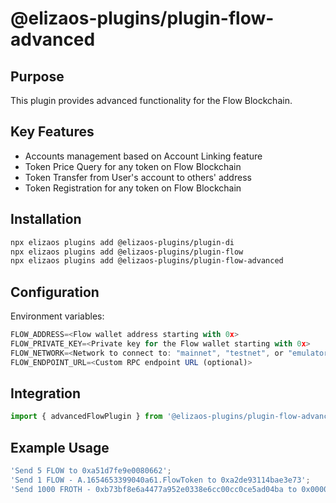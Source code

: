 # @elizaos-plugins/plugin-flow-advanced

## Purpose

This plugin provides advanced functionality for the Flow Blockchain.

## Key Features

- Accounts management based on Account Linking feature
- Token Price Query for any token on Flow Blockchain
- Token Transfer from User's account to others' address
- Token Registration for any token on Flow Blockchain

## Installation

```bash
npx elizaos plugins add @elizaos-plugins/plugin-di
npx elizaos plugins add @elizaos-plugins/plugin-flow
npx elizaos plugins add @elizaos-plugins/plugin-flow-advanced
```

## Configuration

Environment variables:

```typescript
FLOW_ADDRESS=<Flow wallet address starting with 0x>
FLOW_PRIVATE_KEY=<Private key for the Flow wallet starting with 0x>
FLOW_NETWORK=<Network to connect to: "mainnet", "testnet", or "emulator" (optional, defaults to "mainnet")>
FLOW_ENDPOINT_URL=<Custom RPC endpoint URL (optional)>
```

## Integration

```typescript
import { advancedFlowPlugin } from '@elizaos-plugins/plugin-flow-advanced';
```

## Example Usage

```typescript
'Send 5 FLOW to 0xa51d7fe9e0080662';
'Send 1 FLOW - A.1654653399040a61.FlowToken to 0xa2de93114bae3e73';
'Send 1000 FROTH - 0xb73bf8e6a4477a952e0338e6cc00cc0ce5ad04ba to 0x000000000000000000000002e44fbfbd00395de5';
```
